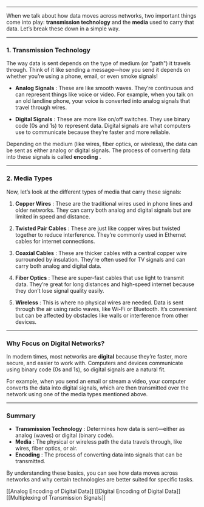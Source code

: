 
---
When we talk about how data moves across networks, two important things come into play: **transmission technology** and the **media** used to carry that data. Let’s break these down in a simple way.

---
### 1. **Transmission Technology**

The way data is sent depends on the type of medium (or "path") it travels through. Think of it like sending a message—how you send it depends on whether you’re using a phone, email, or even smoke signals!

- **Analog Signals** : These are like smooth waves. They’re continuous and can represent things like voice or video. For example, when you talk on an old landline phone, your voice is converted into analog signals that travel through wires.
    
- **Digital Signals** : These are more like on/off switches. They use binary code (0s and 1s) to represent data. Digital signals are what computers use to communicate because they’re faster and more reliable.
    

Depending on the medium (like wires, fiber optics, or wireless), the data can be sent as either analog or digital signals. The process of converting data into these signals is called **encoding** .

---
### 2. **Media Types**

Now, let’s look at the different types of media that carry these signals:

1. **Copper Wires** : These are the traditional wires used in phone lines and older networks. They can carry both analog and digital signals but are limited in speed and distance.
    
2. **Twisted Pair Cables** : These are just like copper wires but twisted together to reduce interference. They’re commonly used in Ethernet cables for internet connections.
    
3. **Coaxial Cables** : These are thicker cables with a central copper wire surrounded by insulation. They’re often used for TV signals and can carry both analog and digital data.
    
4. **Fiber Optics** : These are super-fast cables that use light to transmit data. They’re great for long distances and high-speed internet because they don’t lose signal quality easily.
    
5. **Wireless** : This is where no physical wires are needed. Data is sent through the air using radio waves, like Wi-Fi or Bluetooth. It’s convenient but can be affected by obstacles like walls or interference from other devices.
    

---
### Why Focus on Digital Networks?

In modern times, most networks are **digital** because they’re faster, more secure, and easier to work with. Computers and devices communicate using binary code (0s and 1s), so digital signals are a natural fit.

For example, when you send an email or stream a video, your computer converts the data into digital signals, which are then transmitted over the network using one of the media types mentioned above.

---
### Summary

- **Transmission Technology** : Determines how data is sent—either as analog (waves) or digital (binary code).
- **Media** : The physical or wireless path the data travels through, like wires, fiber optics, or air.
- **Encoding** : The process of converting data into signals that can be transmitted.

By understanding these basics, you can see how data moves across networks and why certain technologies are better suited for specific tasks.

[[Analog Encoding of Digital Data]]
[[Digital Encoding of Digital Data]]
[[Multiplexing of Transmission Signals]]
	
